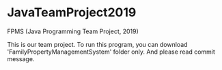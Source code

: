 # JavaTeamProject2019
FPMS (Java Programming Team Project, 2019)

This is our team project.
To run this program, you can download 'FamilyPropertyManagementSystem' folder only.
And please read commit message.
